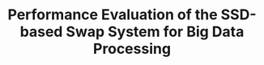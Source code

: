 ---
layout: publication-single
title: Performance Evaluation of the SSD-based Swap System for Big Data Processing
name: IEEE International Conference on Big Data Science and Engineering (BDSE) 2014
first-author: Jaehun Lee
co-authors: Sungmin Park, Minsoo Ryu, Sooyong Kang
during: 2014.09.24 - 2014.09.26
location: Peking, China
impactfactor: 
doi: 
note: 
categories: 
 - Flash Memory and Non-Volatile RAM
tag: 
 - International Conference
---
